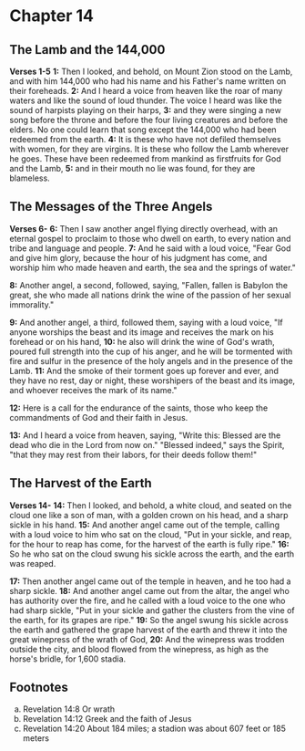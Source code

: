 # Chapter 14

## The Lamb and the 144,000

**Verses 1-5**
**1:** Then I looked, and behold, on Mount Zion stood on the Lamb, and with him 144,000 who had his name and his Father's name written on their foreheads.
**2:** And I heard a voice from heaven like the roar of many waters and like the sound of loud thunder. The voice I heard was like the sound of harpists playing on their harps,
**3:** and they were singing a new song before the throne and before the four living creatures and before the elders. No one could learn that song except the 144,000 who had been redeemed from the earth.
**4:** It is these who have not defiled themselves with women, for they are virgins. It is these who follow the Lamb wherever he goes. These have been redeemed from mankind as firstfruits for God and the Lamb,
**5:** and in their mouth no lie was found, for they are blameless.

## The Messages of the Three Angels

**Verses 6-**
**6:** Then I saw another angel flying directly overhead, with an eternal gospel to proclaim to those who dwell on earth, to every nation and tribe and language and people.
**7:** And he said with a loud voice, "Fear God and give him glory, because the hour of his judgment has come, and worship him who made heaven and earth, the sea and the springs of water."

**8:** Another angel, a second, followed, saying, "Fallen, fallen is Babylon the great, she who made all nations drink the wine of the passion of her sexual immorality."

**9:** And another angel, a third, followed them, saying with a loud voice, "If anyone worships the beast and its image and receives the mark on his forehead or on his hand,
**10:** he also will drink the wine of God's wrath, poured full strength into the cup of his anger, and he will be tormented with fire and sulfur in the presence of the holy angels and in the presence of the Lamb.
**11:** And the smoke of their torment goes up forever and ever, and they have no rest, day or night, these worshipers of the beast and its image, and whoever receives the mark of its name."

**12:** Here is a call for the endurance of the saints, those who keep the commandments of God and their faith in Jesus.

**13:** And I heard a voice from heaven, saying, "Write this: Blessed are the dead who die in the Lord from now on." "Blessed indeed," says the Spirit, "that they may rest from their labors, for their deeds follow them!"

## The Harvest of the Earth

**Verses 14-**
**14:** Then I looked, and behold, a white cloud, and seated on the cloud one like a son of man, with a golden crown on his head, and a sharp sickle in his hand.
**15:** And another angel came out of the temple, calling with a loud voice to him who sat on the cloud, "Put in your sickle, and reap, for the hour to reap has come, for the harvest of the earth is fully ripe."
**16:** So he who sat on the cloud swung his sickle across the earth, and the earth was reaped.

**17:** Then another angel came out of the temple in heaven, and he too had a sharp sickle.
**18:** And another angel came out from the altar, the angel who has authority over the fire, and he called with a loud voice to the one who had sharp sickle, "Put in your sickle and gather the clusters from the vine of the earth, for its grapes are ripe."
**19:** So the angel swung his sickle across the earth and gathered the grape harvest of the earth and threw it into the great winepress of the wrath of God,
**20:** And the winepress was trodden outside the city, and blood flowed from the winepress, as high as the horse's bridle, for 1,600 stadia.

## Footnotes

<ol type='a'>
	<li>Revelation 14:8 Or wrath</li>
	<li>Revelation 14:12 Greek and the faith of Jesus</li>
	<li>Revelation 14:20 About 184 miles; a stadion was about 607 feet or 185 meters</li>
</ol>
